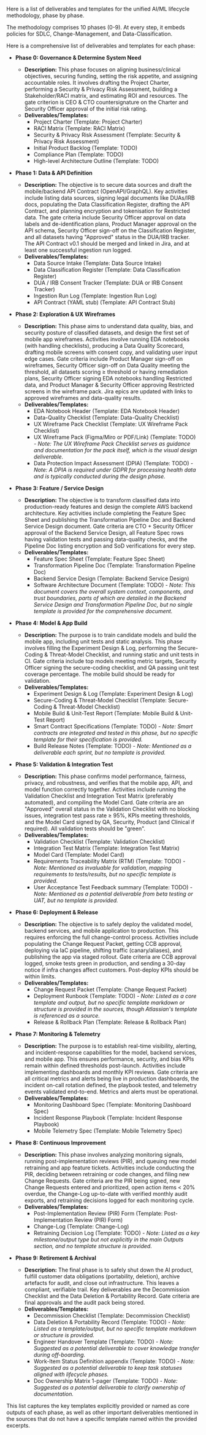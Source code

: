 Here is a list of deliverables and templates for the unified AI/ML lifecycle methodology, phase by phase.


The methodology comprises 10 phases (0-9). At every step, it embeds policies for SDLC, Change-Management, and Data-Classification.

Here is a comprehensive list of deliverables and templates for each phase:

- **Phase 0: Governance & Determine System Need**
    
    - **Description:** This phase focuses on aligning business/clinical objectives, securing funding, setting the risk appetite, and assigning accountable roles. It involves drafting the Project Charter, performing a Security & Privacy Risk Assessment, building a Stakeholder/RACI matrix, and estimating ROI and resources. The gate criterion is CEO & CTO countersignature on the Charter and Security Officer approval of the initial risk rating.
    - **Deliverables/Templates:**
        - Project Charter (Template: Project Charter)
        - RACI Matrix (Template: RACI Matrix)
        - Security & Privacy Risk Assessment (Template: Security & Privacy Risk Assessment)
        - Initial Product Backlog (Template: TODO)
        - Compliance Plan (Template: TODO)
        - High-level Architecture Outline (Template: TODO)
- **Phase 1: Data & API Definition**
    
    - **Description:** The objective is to secure data sources and draft the mobile/backend API Contract (OpenAPI/GraphQL). Key activities include listing data sources, signing legal documents like DUAs/IRB docs, populating the Data Classification Register, drafting the API Contract, and planning encryption and tokenisation for Restricted data. The gate criteria include Security Officer approval on data labels and de-identification plans, Product Manager approval on the API schema, Security Officer sign-off on the Classification Register, and all datasets having "Approved" status in the DUA/IRB tracker. The API Contract v0.1 should be merged and linked in Jira, and at least one successful ingestion run logged.
    - **Deliverables/Templates:**
        - Data Source Intake (Template: Data Source Intake)
        - Data Classification Register (Template: Data Classification Register)
        - DUA / IRB Consent Tracker (Template: DUA or IRB Consent Tracker)
        - Ingestion Run Log (Template: Ingestion Run Log)
        - API Contract (YAML stub) (Template: API Contract Stub)
- **Phase 2: Exploration & UX Wireframes**
    
    - **Description:** This phase aims to understand data quality, bias, and security posture of classified datasets, and design the first set of mobile app wireframes. Activities involve running EDA notebooks (with handling checklists), producing a Data Quality Scorecard, drafting mobile screens with consent copy, and validating user input edge cases. Gate criteria include Product Manager sign-off on wireframes, Security Officer sign-off on Data Quality meeting the threshold, all datasets scoring ≥ threshold or having remediation plans, Security Officer signing EDA notebooks handling Restricted data, and Product Manager & Security Officer approving Restricted screens in the wireframe pack. Jira epics are updated with links to approved wireframes and data-quality results.
    - **Deliverables/Templates:**
        - EDA Notebook Header (Template: EDA Notebook Header)
        - Data-Quality Checklist (Template: Data-Quality Checklist)
        - UX Wireframe Pack Checklist (Template: UX Wireframe Pack Checklist)
        - UX Wireframe Pack (Figma/Miro or PDF/Link) (Template: TODO) - _Note: The UX Wireframe Pack Checklist serves as guidance and documentation for the pack itself, which is the visual design deliverable._
        - Data Protection Impact Assessment (DPIA) (Template: TODO) - _Note: A DPIA is required under GDPR for processing health data and is typically conducted during the design phase._
- **Phase 3: Feature / Service Design**
    
    - **Description:** The objective is to transform classified data into production-ready features and design the complete AWS backend architecture. Key activities include completing the Feature Spec Sheet and publishing the Transformation Pipeline Doc and Backend Service Design document. Gate criteria are CTO + Security Officer approval of the Backend Service Design, all Feature Spec rows having validation tests and passing data-quality checks, and the Pipeline Doc listing encryption and SoD verifications for every step.
    - **Deliverables/Templates:**
        - Feature Spec Sheet (Template: Feature Spec Sheet)
        - Transformation Pipeline Doc (Template: Transformation Pipeline Doc)
        - Backend Service Design (Template: Backend Service Design)
        - Software Architecture Document (Template: TODO) - _Note: This document covers the overall system context, components, and trust boundaries, parts of which are detailed in the Backend Service Design and Transformation Pipeline Doc, but no single template is provided for the comprehensive document._
- **Phase 4: Model & App Build**
    
    - **Description:** The purpose is to train candidate models and build the mobile app, including unit tests and static analysis. This phase involves filling the Experiment Design & Log, performing the Secure-Coding & Threat-Model Checklist, and running static and unit tests in CI. Gate criteria include top models meeting metric targets, Security Officer signing the secure-coding checklist, and QA passing unit test coverage percentage. The mobile build should be ready for validation.
    - **Deliverables/Templates:**
        - Experiment Design & Log (Template: Experiment Design & Log)
        - Secure-Coding & Threat-Model Checklist (Template: Secure-Coding & Threat-Model Checklist)
        - Mobile Build & Unit-Test Report (Template: Mobile Build & Unit-Test Report)
        - Smart Contract Specifications (Template: TODO) - _Note: Smart contracts are integrated and tested in this phase, but no specific template for their specification is provided._
        - Build Release Notes (Template: TODO) - _Note: Mentioned as a deliverable each sprint, but no template is provided._
- **Phase 5: Validation & Integration Test**
    
    - **Description:** This phase confirms model performance, fairness, privacy, and robustness, and verifies that the mobile app, API, and model function correctly together. Activities include running the Validation Checklist and Integration Test Matrix (preferably automated), and compiling the Model Card. Gate criteria are an "Approved" overall status in the Validation Checklist with no blocking issues, integration test pass rate ≥ 95%, KPIs meeting thresholds, and the Model Card signed by QA, Security, Product (and Clinical if required). All validation tests should be "green".
    - **Deliverables/Templates:**
        - Validation Checklist (Template: Validation Checklist)
        - Integration Test Matrix (Template: Integration Test Matrix)
        - Model Card (Template: Model Card)
        - Requirements Traceability Matrix (RTM) (Template: TODO) - _Note: Mentioned as invaluable for validation, mapping requirements to tests/results, but no specific template is provided._
        - User Acceptance Test Feedback summary (Template: TODO) - _Note: Mentioned as a potential deliverable from beta testing or UAT, but no template is provided._
- **Phase 6: Deployment & Release**
    
    - **Description:** The objective is to safely deploy the validated model, backend services, and mobile application to production. This requires enforcing the full change-control process. Activities include populating the Change Request Packet, getting CCB approval, deploying via IaC pipeline, shifting traffic (canary/aliases), and publishing the app via staged rollout. Gate criteria are CCB approval logged, smoke tests green in production, and sending a 30-day notice if infra changes affect customers. Post-deploy KPIs should be within limits.
    - **Deliverables/Templates:**
        - Change Request Packet (Template: Change Request Packet)
        - Deployment Runbook (Template: TODO) - _Note: Listed as a core template and output, but no specific template markdown or structure is provided in the sources, though Atlassian's template is referenced as a source._
        - Release & Rollback Plan (Template: Release & Rollback Plan)
- **Phase 7: Monitoring & Telemetry**
    
    - **Description:** The purpose is to establish real-time visibility, alerting, and incident-response capabilities for the model, backend services, and mobile app. This ensures performance, security, and bias KPIs remain within defined thresholds post-launch. Activities include implementing dashboards and monthly KPI reviews. Gate criteria are all critical metrics and alerts being live in production dashboards, the incident on-call rotation defined, the playbook tested, and telemetry events validated end-to-end. Metrics and alerts must be operational.
    - **Deliverables/Templates:**
        - Monitoring Dashboard Spec (Template: Monitoring Dashboard Spec)
        - Incident Response Playbook (Template: Incident Response Playbook)
        - Mobile Telemetry Spec (Template: Mobile Telemetry Spec)
- **Phase 8: Continuous Improvement**
    
    - **Description:** This phase involves analyzing monitoring signals, running post-implementation reviews (PIR), and queuing new model retraining and app feature tickets. Activities include conducting the PIR, deciding between retraining or code changes, and filing new Change Requests. Gate criteria are the PIR being signed, new Change Requests entered and prioritized, open action items < 20% overdue, the Change-Log up-to-date with verified monthly audit exports, and retraining decisions logged for each monitoring cycle.
    - **Deliverables/Templates:**
        - Post-Implementation Review (PIR) Form (Template: Post-Implementation Review (PIR) Form)
        - Change-Log (Template: Change-Log)
        - Retraining Decision Log (Template: TODO) - _Note: Listed as a key milestone/output type but not explicitly in the main Outputs section, and no template structure is provided._
- **Phase 9: Retirement & Archival**
    
    - **Description:** The final phase is to safely shut down the AI product, fulfill customer data obligations (portability, deletion), archive artefacts for audit, and close out infrastructure. This leaves a compliant, verifiable trail. Key deliverables are the Decommission Checklist and the Data Deletion & Portability Record. Gate criteria are final approvals and the audit pack being stored.
    - **Deliverables/Templates:**
        - Decommission Checklist (Template: Decommission Checklist)
        - Data Deletion & Portability Record (Template: TODO) - _Note: Listed as a template/output, but no specific template markdown or structure is provided._
        - Engineer Handover Template (Template: TODO) - _Note: Suggested as a potential deliverable to cover knowledge transfer during off-boarding._
        - Work-Item Status Definition appendix (Template: TODO) - _Note: Suggested as a potential deliverable to keep task statuses aligned with lifecycle phases._
        - Doc Ownership Matrix 1-pager (Template: TODO) - _Note: Suggested as a potential deliverable to clarify ownership of documentation._




This list captures the key templates explicitly provided or named as core outputs of each phase, as well as other important deliverables mentioned in the sources that do not have a specific template named within the provided excerpts.